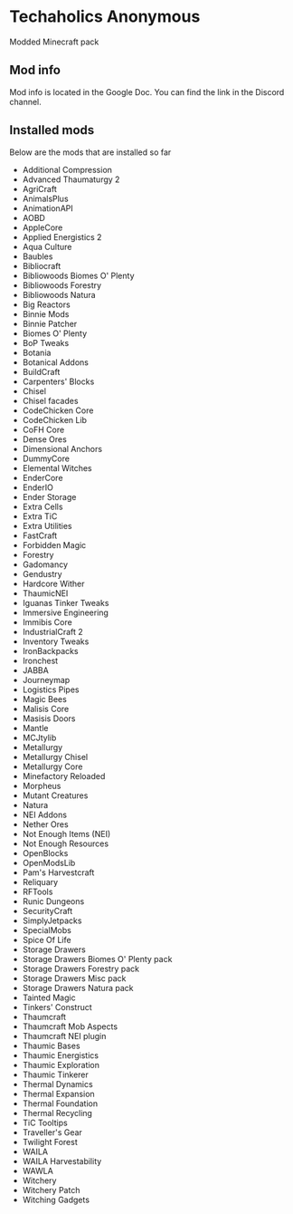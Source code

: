 # Techaholics Anonymous
Modded Minecraft pack

Mod info
------
Mod info is located in the Google Doc. You can find the link in the Discord channel.

Installed mods
--------------
Below are the mods that are installed so far

- Additional Compression
- Advanced Thaumaturgy 2
- AgriCraft
- AnimalsPlus
- AnimationAPI
- AOBD
- AppleCore
- Applied Energistics 2
- Aqua Culture
- Baubles
- Bibliocraft
- Bibliowoods Biomes O' Plenty
- Bibliowoods Forestry
- Bibliowoods Natura
- Big Reactors
- Binnie Mods
- Binnie Patcher
- Biomes O' Plenty
- BoP Tweaks
- Botania
- Botanical Addons
- BuildCraft
- Carpenters' Blocks
- Chisel
- Chisel facades
- CodeChicken Core
- CodeChicken Lib
- CoFH Core
- Dense Ores
- Dimensional Anchors
- DummyCore
- Elemental Witches
- EnderCore
- EnderIO
- Ender Storage
- Extra Cells
- Extra TiC
- Extra Utilities
- FastCraft
- Forbidden Magic
- Forestry
- Gadomancy
- Gendustry
- Hardcore Wither
- ThaumicNEI
- Iguanas Tinker Tweaks
- Immersive Engineering
- Immibis Core
- IndustrialCraft 2
- Inventory Tweaks
- IronBackpacks
- Ironchest
- JABBA
- Journeymap
- Logistics Pipes
- Magic Bees
- Malisis Core
- Masisis Doors
- Mantle
- MCJtylib
- Metallurgy
- Metallurgy Chisel
- Metallurgy Core
- Minefactory Reloaded
- Morpheus
- Mutant Creatures
- Natura
- NEI Addons
- Nether Ores
- Not Enough Items (NEI)
- Not Enough Resources
- OpenBlocks
- OpenModsLib
- Pam's Harvestcraft
- Reliquary
- RFTools
- Runic Dungeons
- SecurityCraft
- SimplyJetpacks
- SpecialMobs
- Spice Of Life
- Storage Drawers
- Storage Drawers Biomes O' Plenty pack
- Storage Drawers Forestry pack
- Storage Drawers Misc pack
- Storage Drawers Natura pack
- Tainted Magic
- Tinkers' Construct
- Thaumcraft
- Thaumcraft Mob Aspects
- Thaumcraft NEI plugin
- Thaumic Bases
- Thaumic Energistics
- Thaumic Exploration
- Thaumic Tinkerer
- Thermal Dynamics
- Thermal Expansion
- Thermal Foundation
- Thermal Recycling
- TiC Tooltips
- Traveller's Gear
- Twilight Forest
- WAILA
- WAILA Harvestability
- WAWLA
- Witchery
- Witchery Patch
- Witching Gadgets

